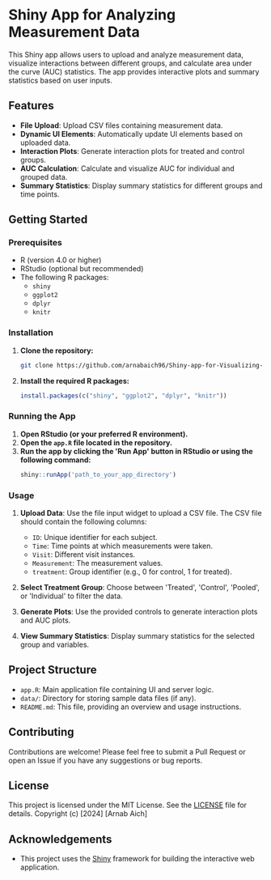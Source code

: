 # Shiny App for Analyzing Measurement Data

This Shiny app allows users to upload and analyze measurement data, visualize interactions between different groups, and calculate area under the curve (AUC) statistics. The app provides interactive plots and summary statistics based on user inputs.

## Features

- **File Upload**: Upload CSV files containing measurement data.
- **Dynamic UI Elements**: Automatically update UI elements based on uploaded data.
- **Interaction Plots**: Generate interaction plots for treated and control groups.
- **AUC Calculation**: Calculate and visualize AUC for individual and grouped data.
- **Summary Statistics**: Display summary statistics for different groups and time points.

## Getting Started

### Prerequisites

- R (version 4.0 or higher)
- RStudio (optional but recommended)
- The following R packages:
  - `shiny`
  - `ggplot2`
  - `dplyr`
  - `knitr`

### Installation

1. **Clone the repository:**
    ```sh
    git clone https://github.com/arnabaich96/Shiny-app-for-Visualizing-Panel-data.git
    ```

2. **Install the required R packages:**
    ```r
    install.packages(c("shiny", "ggplot2", "dplyr", "knitr"))
    ```

### Running the App

1. **Open RStudio (or your preferred R environment).**
2. **Open the `app.R` file located in the repository.**
3. **Run the app by clicking the 'Run App' button in RStudio or using the following command:**
    ```r
    shiny::runApp('path_to_your_app_directory')
    ```

### Usage

1. **Upload Data**: Use the file input widget to upload a CSV file. The CSV file should contain the following columns:
    - `ID`: Unique identifier for each subject.
    - `Time`: Time points at which measurements were taken.
    - `Visit`: Different visit instances.
    - `Measurement`: The measurement values.
    - `treatment`: Group identifier (e.g., 0 for control, 1 for treated).

2. **Select Treatment Group**: Choose between 'Treated', 'Control', 'Pooled', or 'Individual' to filter the data.

3. **Generate Plots**: Use the provided controls to generate interaction plots and AUC plots.

4. **View Summary Statistics**: Display summary statistics for the selected group and variables.

## Project Structure

- `app.R`: Main application file containing UI and server logic.
- `data/`: Directory for storing sample data files (if any).
- `README.md`: This file, providing an overview and usage instructions.

## Contributing

Contributions are welcome! Please feel free to submit a Pull Request or open an Issue if you have any suggestions or bug reports.

## License

This project is licensed under the MIT License. See the [LICENSE](LICENSE) file for details.
Copyright (c) [2024] [Arnab Aich]

## Acknowledgements

- This project uses the [Shiny](https://shiny.rstudio.com/) framework for building the interactive web application.

